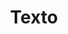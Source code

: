 ---
layout: example
title: Texto
permalink: /exemplos/texto/
description: TBD

breadcrumb:
  - url: /
    title: Página inicial
  - url: /exemplos
    title: Exemplos
---